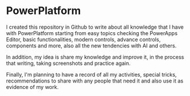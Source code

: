 # PowerPlatform
I created this repository in Github to write about all knowledge that I have with PowerPlatform starting from easy topics checking the PowerApps Editor, basic functionalities, modern controls, advance controls, components and more, also all the new tendencies with AI and others.

In addition, my idea is share my knowledge and improve it, in the process that writing, taking screenshots and practice again.

Finally, I'm planning to have a record of all my activities, special tricks, recommendations to share with any people that need it and also use it as evidence of my work.

